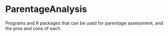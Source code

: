 # ParentageAnalysis
Programs and R packages that can be used for parentage assessment, and the pros and cons of each.

